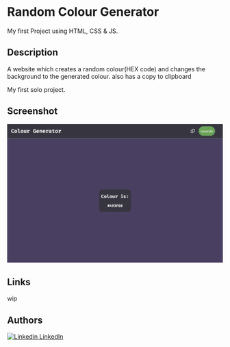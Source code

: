 # Random Colour Generator 

My first Project using HTML, CSS & JS.

## Description

A website which creates a random colour(HEX code) and changes the background to the generated colour.
also has a copy to clipboard

My first solo project.

## Screenshot

![Desktop Screenshot](./desktop-screenshot.png)

## Links

wip

## Authors

[![Linkedin](https://i.stack.imgur.com/gVE0j.png) LinkedIn](https://www.linkedin.com/in/john-csm-tate/)
